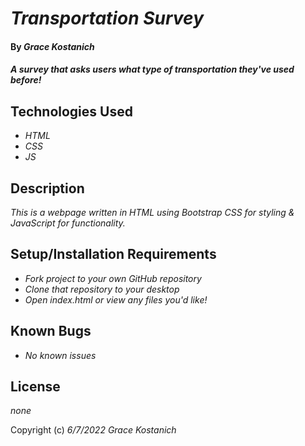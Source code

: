 # _Transportation Survey_

#### By _**Grace Kostanich**_

#### _A survey that asks users what type of transportation they've used before!_

## Technologies Used

* _HTML_
* _CSS_
* _JS_

## Description

_This is a webpage written in HTML using Bootstrap CSS for styling & JavaScript for functionality._

## Setup/Installation Requirements

* _Fork project to your own GitHub repository_ 
* _Clone that repository to your desktop_
* _Open index.html or view any files you'd like!_

## Known Bugs

* _No known issues_

## License

_none_

Copyright (c) _6/7/2022_ _Grace Kostanich_